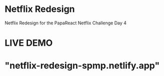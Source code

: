 # Netflix Redesign

Netflix Redesign for the PapaReact Netflix Challenge Day 4

<h1> LIVE DEMO <h1/>
  "netflix-redesign-spmp.netlify.app"
